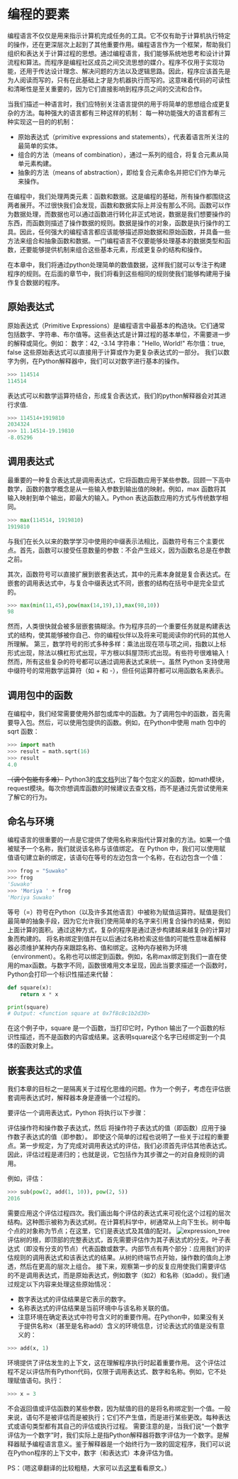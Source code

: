 # 编程的要素

编程语言不仅仅是用来指示计算机完成任务的工具。它不仅有助于计算机执行特定的操作，还在更深层次上起到了其他重要作用。编程语言作为一个框架，帮助我们组织和表达关于计算过程的思想。通过编程语言，我们能够系统地思考和设计计算流程和算法。而程序是编程社区成员之间交流思想的媒介。程序不仅用于实现功能，还用于传达设计理念、解决问题的方法以及逻辑思路。因此，程序应该首先是为人阅读而写的，只有在此基础上才是为机器执行而写的。这意味着代码的可读性和清晰性是至关重要的，因为它们直接影响到程序员之间的交流和合作。

当我们描述一种语言时，我们应特别关注语言提供的用于将简单的思想组合成更复杂的方法。每种强大的语言都有三种这样的机制：
每一种功能强大的语言都有三种实现这一目的的机制：

- 原始表达式（primitive expressions and statements），代表着语言所关注的最简单的实体。
- 组合的方法（means of combination），通过一系列的组合，将复合元素从简单元素构建。
- 抽象的方法（means of abstraction），即给复合元素命名并把它们作为单元来操作。

在编程中，我们处理两类元素：函数和数据。这是编程的基础，所有操作都围绕这两者展开。不过很快我们会发现，函数和数据实际上并没有那么不同。函数可以作为数据处理，而数据也可以通过函数进行转化非正式地说，数据是我们想要操作的东西，而函数则描述了操作数据的规则。数据是操作的对象，函数是执行操作的工具。因此，任何强大的编程语言都应该能够描述原始数据和原始函数，并具备一些方法来组合和抽象函数和数据。一门编程语言不仅要能够处理基本的数据类型和函数，还要能够提供机制来组合这些基本元素，形成更复杂的结构和操作。

在本章中，我们将通过python处理简单的数值数据，这样我们就可以专注于构建程序的规则。在后面的章节中，我们将看到这些相同的规则使我们能够构建用于操作复合数据的程序。

## 原始表达式

原始表达式（Primitive Expressions）是编程语言中最基本的构造块。它们通常包括数字、字符串、布尔值等。这些表达式是计算过程的基本单位，不需要进一步的解释或简化。例如：
数字：42, -3.14
字符串："Hello, World!"
布尔值：true, false
这些原始表达式可以直接用于计算或作为更复杂表达式的一部分。
我们以数字为例，在Python解释器中，我们可以对数字进行基本的操作。

```python
>>> 114514
114514
```

表达式可以和数学运算符结合，形成复合表达式，我们的python解释器会对其进行求值.

```python
>>> 114514+1919810
2034324
>>> 11.14514-19.19810
-8.05296
```

## 调用表达式

最重要的一种复合表达式是调用表达式，它将函数应用于某些参数。回顾一下高中数学，函数的数学概念是从一些输入参数到输出值的映射。例如，max 函数将其输入映射到单个输出，即最大的输入。Python 表达函数应用的方式与传统数学相同。

```python
>>> max(114514, 1919810)
1919810
```

与我们在长久以来的数学学习中使用的中缀表示法相比，函数符号有三个主要优点。首先，函数可以接受任意数量的参数：不会产生歧义，因为函数名总是在参数之前。

其次，函数符号可以直接扩展到嵌套表达式，其中的元素本身就是复合表达式。在嵌套的调用表达式中，与复合中缀表达式不同，嵌套的结构在括号中是完全显式的。

```python
>>> max(min(11,45),pow(max(14,19),1),max(98,10))
98
```

然而，人类很快就会被多层嵌套搞糊涂。作为程序员的一个重要任务就是构建表达式的结构，使其能够被你自己、你的编程伙伴以及将来可能阅读你的代码的其他人所理解。
第三，数学符号的形式多种多样：乘法出现在项与项之间，指数以上标形式出现，除法以横杠形式出现，平方根以斜屋顶形式出现。有些符号很难输入！然而，所有这些复杂的符号都可以通过调用表达式来统一。虽然 Python 支持使用中缀符号的常用数学运算符（如 + 和 -），但任何运算符都可以用函数名来表示。

## 调用包中的函数

在编程中，我们经常需要使用外部包或库中的函数。为了调用包中的函数，首先需要导入包。然后，可以使用包提供的函数。例如，在Python中使用 math 包中的 sqrt 函数：

```python
>>> import math
>>> result = math.sqrt(16)
>>> result
4.0
```

~~（调个包能有多难）~~
Python3的[库文档](https://docs.python.org/3/library/index.html)列出了每个包定义的函数，如math模块，request模块。每次你想调库函数的时候建议去查文档，而不是通过先尝试使用来了解它的行为。

## 命名与环境

编程语言的很重要的一点是它提供了使用名称来指代计算对象的方法。如果一个值被赋予一个名称，我们就说该名称与该值绑定。
在 Python 中，我们可以使用赋值语句建立新的绑定，该语句在等号的左边包含一个名称，在右边包含一个值：

```python
>>> frog = "Suwako"
>>> frog
'Suwako'
>>> 'Moriya ' + frog
'Moriya Suwako'
```

等号（=）符号在Python（以及许多其他语言）中被称为赋值运算符。赋值是我们最简单的抽象手段，因为它允许我们使用简单的名字来引用复合操作的结果，例如上面计算的面积。通过这种方式，复杂的程序是通过逐步构建越来越复杂的计算对象而构建的。
将名称绑定到值并在以后通过名称检索这些值的可能性意味着解释器必须维护某种内存来跟踪名称、值和绑定。这种内存被称为环境（environment）。名称也可以绑定到函数。例如，名称max绑定到我们一直在使用的max函数。与数字不同，函数很难用文本呈现，因此当要求描述一个函数时，Python会打印一个标识性描述来代替：

```python
def square(x):
    return x * x

print(square)
# Output: <function square at 0x7f8c8c1b2d30>
```

在这个例子中，square 是一个函数，当打印它时，Python 输出了一个函数的标识性描述，而不是函数的内容或结果。这表明square这个名字已经绑定到一个具体的函数对象上。

## 嵌套表达式的求值

我们本章的目标之一是隔离关于过程化思维的问题。作为一个例子，考虑在评估嵌套调用表达式时，解释器本身是遵循一个过程的。

要评估一个调用表达式，Python 将执行以下步骤：

评估操作符和操作数子表达式，然后
将操作符子表达式的值（即函数）应用于操作数子表达式的值（即参数）。
即使这个简单的过程也说明了一些关于过程的重要点。第一步规定，为了完成对调用表达式的评估，我们必须首先评估其他表达式。因此，评估过程是递归的；也就是说，它包括作为其步骤之一的对自身规则的调用。

例如，评估：

```python
>>> sub(pow(2, add(1, 10)), pow(2, 5))
2016
```

需要应用这个评估过程四次。我们画出每个评估的表达式来可视化这个过程的层次结构。这种图示被称为表达式树。在计算机科学中，树通常从上向下生长。树中每个点的对象称为节点；在这里，它们是表达式及其值的配对。
![expression_tree](https://cdn.xyxsw.site/expression_tree.png)
评估树的根，即顶部的完整表达式，首先需要评估作为其子表达式的分支。叶子表达式（即没有分支的节点）代表函数或数字。内部节点有两个部分：应用我们的评估规则的调用表达式和该表达式的结果。从树的终端节点开始，操作数的值向上渗透，然后在更高的层次上组合。
接下来，观察第一步的反复应用使我们需要评估的不是调用表达式，而是原始表达式，例如数字（如2）和名称（如add）。我们通过规定以下内容来处理这些原始情况：

- 数字表达式的评估结果是它表示的数字。
- 名称表达式的评估结果是当前环境中与该名称关联的值。
- 注意环境在确定表达式中符号含义时的重要作用。在Python中，如果没有关于提供名称x（甚至是名称add）含义的环境信息，讨论表达式的值是没有意义的：

```python
>>> add(x, 1)
```

环境提供了评估发生的上下文，这在理解程序执行时起着重要作用。
这个评估过程不足以评估所有Python代码，仅限于调用表达式、数字和名称。例如，它不处理赋值语句。执行：

```python
>>> x = 3
```

不会返回值或评估函数的某些参数，因为赋值的目的是将名称绑定到一个值。一般来说，语句不是被评估而是被执行；它们不产生值，而是进行某些更改。每种表达式或语句类型都有其自己的评估或执行过程。
需要注意的是，当我们说“一个数字评估为一个数字”时，我们实际上是指Python解释器将数字评估为一个数字。是解释器赋予编程语言意义。鉴于解释器是一个始终行为一致的固定程序，我们可以说在Python程序的上下文中，数字（和表达式）本身评估为值。

PS：（嗯这章翻译的比较粗糙，大家可以去[这里](https://www.composingprograms.com/pages/12-elements-of-programming.html)看看原文。）

